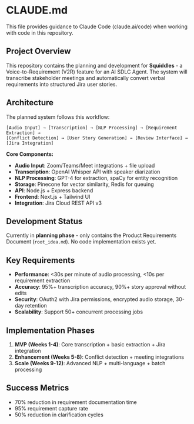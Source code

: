 # CLAUDE.md

This file provides guidance to Claude Code (claude.ai/code) when working with code in this repository.

## Project Overview

This repository contains the planning and development for **Squiddles** - a Voice-to-Requirement (V2R) feature for an AI SDLC Agent. The system will transcribe stakeholder meetings and automatically convert verbal requirements into structured Jira user stories.

## Architecture

The planned system follows this workflow:
```
[Audio Input] → [Transcription] → [NLP Processing] → [Requirement Extraction] → 
[Conflict Detection] → [User Story Generation] → [Review Interface] → [Jira Integration]
```

**Core Components:**
- **Audio Input**: Zoom/Teams/Meet integrations + file upload
- **Transcription**: OpenAI Whisper API with speaker diarization
- **NLP Processing**: GPT-4 for extraction, spaCy for entity recognition
- **Storage**: Pinecone for vector similarity, Redis for queuing
- **API**: Node.js + Express backend
- **Frontend**: Next.js + Tailwind UI
- **Integration**: Jira Cloud REST API v3

## Development Status

Currently in **planning phase** - only contains the Product Requirements Document (`root_idea.md`). No code implementation exists yet.

## Key Requirements

- **Performance**: <30s per minute of audio processing, <10s per requirement extraction
- **Accuracy**: 95%+ transcription accuracy, 90%+ story approval without edits
- **Security**: OAuth2 with Jira permissions, encrypted audio storage, 30-day retention
- **Scalability**: Support 50+ concurrent processing jobs

## Implementation Phases

1. **MVP (Weeks 1-4)**: Core transcription + basic extraction + Jira integration
2. **Enhancement (Weeks 5-8)**: Conflict detection + meeting integrations
3. **Scale (Weeks 9-12)**: Advanced NLP + multi-language + batch processing

## Success Metrics

- 70% reduction in requirement documentation time
- 95% requirement capture rate
- 50% reduction in clarification cycles